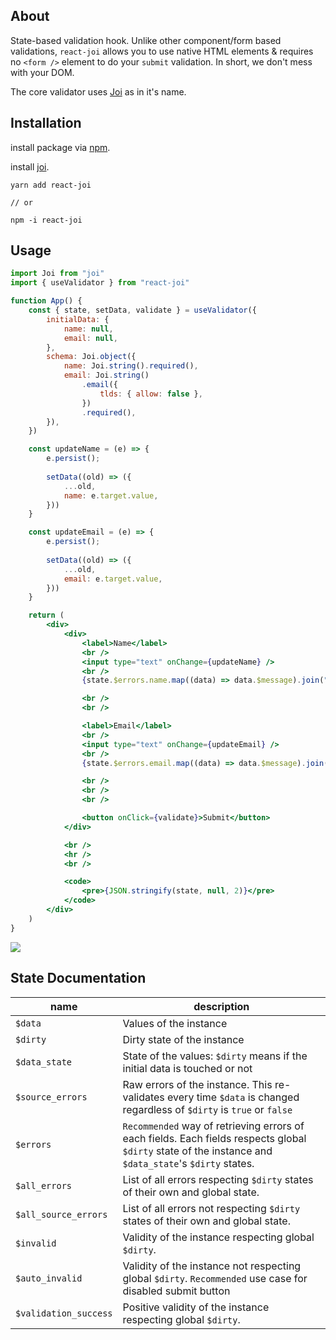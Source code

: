 ## About

State-based validation hook. Unlike other component/form based validations, `react-joi` allows you to use native HTML elements & requires no `<form />` element to do your `submit` validation. In short, we don't mess with your DOM.

The core validator uses [Joi](https://joi.dev/) as in it's name.

## Installation

install package via [npm](https://www.npmjs.com/package/react-joi).

install [joi](https://joi.dev/).

```
yarn add react-joi

// or

npm -i react-joi
```



## Usage

```jsx
import Joi from "joi"
import { useValidator } from "react-joi"

function App() {
    const { state, setData, validate } = useValidator({
        initialData: {
            name: null,
            email: null,
        },
        schema: Joi.object({
            name: Joi.string().required(),
            email: Joi.string()
                .email({
                    tlds: { allow: false },
                })
                .required(),
        }),
    })

    const updateName = (e) => {
        e.persist();
        
        setData((old) => ({
            ...old,
            name: e.target.value,
        }))
    }

    const updateEmail = (e) => {
        e.persist();
        
        setData((old) => ({
            ...old,
            email: e.target.value,
        }))
    }

    return (
        <div>
            <div>
                <label>Name</label>
                <br />
                <input type="text" onChange={updateName} />
                <br />
                {state.$errors.name.map((data) => data.$message).join(",")}

                <br />
                <br />

                <label>Email</label>
                <br />
                <input type="text" onChange={updateEmail} />
                <br />
                {state.$errors.email.map((data) => data.$message).join(",")}

                <br />
                <br />
                <br />

                <button onClick={validate}>Submit</button>
            </div>

            <br />
            <hr />
            <br />

            <code>
                <pre>{JSON.stringify(state, null, 2)}</pre>
            </code>
        </div>
    )
}
```

![](https://i.ibb.co/93wndgy/image.png)



## State Documentation

| name                  | description                                                  |
| --------------------- | ------------------------------------------------------------ |
| `$data`               | Values of the instance                                       |
| `$dirty`              | Dirty state of the instance                                  |
| `$data_state`         | State of the values: `$dirty` means if the initial data is touched or not |
| `$source_errors`      | Raw errors of the instance. This re-validates every time `$data` is changed regardless of `$dirty` is `true` or `false` |
| `$errors`             | `Recommended` way of retrieving errors of each fields. Each fields respects global `$dirty` state of the instance and `$data_state`'s `$dirty` states. |
| `$all_errors`         | List of all errors respecting `$dirty` states of their own and global state. |
| `$all_source_errors`  | List of all errors not respecting `$dirty` states of their own and global state. |
| `$invalid`            | Validity of the instance respecting global `$dirty`.         |
| `$auto_invalid`       | Validity of the instance not respecting global `$dirty`. `Recommended` use case for disabled submit button |
| `$validation_success` | Positive validity of the instance respecting global `$dirty`. |